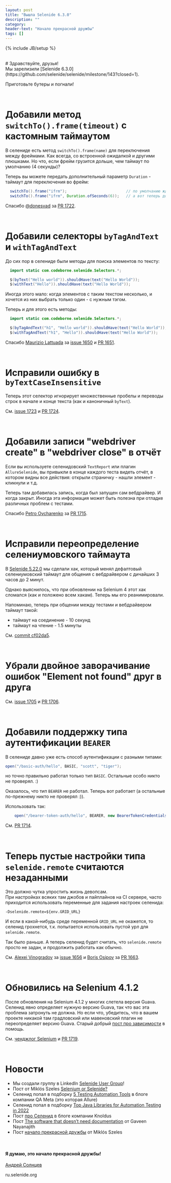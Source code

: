 ```yaml
---
layout: post
title: "Вышла Selenide 6.3.0"
description: ""
category:
header-text: "Начало прекрасной дружбы"
tags: []
---
```

{% include JB/setup %}

<br>
# Здравствуйте, друзья!

<br>
Мы зарелизили [Selenide 6.3.0](https://github.com/selenide/selenide/milestone/143?closed=1).

Приготовьте бутеры и погнали!

<br>

# Добавили метод `switchTo().frame(timeout)` с кастомным таймаутом

В селениде есть метод `switchTo().frame(name)` для переключения между фреймами. Как всегда, со встроенной ожидалкой и другими плюшками. 
Но что, если фрейм грузится дольше, чем таймаут по умолчанию (4 секунды)?  

Теперь вы можете передать дополнительный параметр `Duration` - таймаут для переключения во фрейм:

```java
  switchTo().frame("ifrm");                          // по умолчанию ждёт до 4 секунд
  switchTo().frame("ifrm", Duration.ofSeconds(6));   // а вот теперь до 6 секунд
```

Спасибо [@donesvad](https://github.com/donesvad) за [PR 1722](https://github.com/selenide/selenide/pull/1722).

<br>

# Добавили селекторы `byTagAndText` и `withTagAndText`

До сих пор в селениде были методы для поиска элементов по тексту:
```java
  import static com.codeborne.selenide.Selectors.*;

  $(byText("Hello world")).shouldHave(text("Hello World"));
  $(withText("Hello")).shouldHave(text("Hello World"));
```

Иногда этого мало: когда элементов с таким текстом несколько, и хочется из них выбрать только один - с нужным тэгом.  

Теперь и для этого есть методы:

```java
  import static com.codeborne.selenide.Selectors.*;

  $(byTagAndText("h1", "Hello world")).shouldHave(text("Hello World"));
  $(withTagAndText("h1", "Hello")).shouldHave(text("Hello World"));
```

Спасибо [Maurizio Lattuada](https://github.com/maurizio-lattuada ) за  [issue 1650](https://github.com/selenide/selenide/issues/1650) и [PR 1651](https://github.com/selenide/selenide/pull/1651).

<br>

# Исправили ошибку в `byTextCaseInsensitive`

Теперь этот селектор игнорирует множественные пробелы и переводы строк в начале и конце текста (как и каноничный `byText`).

См. [issue 1723](https://github.com/selenide/selenide/issues/1723) и [PR 1724](https://github.com/selenide/selenide/pull/1724).

<br>

# Добавили записи "webdriver create" в "webdriver close" в отчёт

Если вы используете селенидовский `TextReport` или плагин `AllureSelenide`, вы привыкли в конце каждого теста 
видеть отчёт, в котором видны все действия: открыли страничку - нашли элемент - кликнули и т.д. 

Теперь там добавилась запись, когда был запущен сам вебдрайвер. И когда закрыт. Иногда эта информация может быть 
полезна при отладке различных проблем с тестами. 

Спасибо [Petro Ovcharenko](https://github.com/petroOv-PDFfiller) за [PR 1715](https://github.com/selenide/selenide/pull/1715).

<br>

# Исправили переопределение селениумовского таймаута

В [Selenide 5.22.0](/2021/06/08/selenide-5.22.0/) мы сделали хак, который менял дефалтовый селениумовский таймаут для общения с вебдрайвером с дичайших 3 часов до 2 минут.  

Однако выяснилось, что при обновлении на Selenium 4 этот хак сломался (как и положено всем хакам). 
Теперь мы его реанимировали. 

Напоминаю, теперь при общении между тестами и вебдрайвером таймаут такой:
* таймаут на соединение - 10 секунд
* таймаут на чтение - 1.5 минуты

См. [commit cf02da5](https://github.com/selenide/selenide/commit/cf02da5).

<br>

# Убрали двойное заворачивание ошибок "Element not found" друг в друга

См. [issue 1705](https://github.com/selenide/selenide/issues/1705) и [PR 1706](https://github.com/selenide/selenide/pull/1706).

<br>

# Добавили поддержку типа аутентификации `BEARER`

В селениде давно уже есть способ аутентификации с разными типами:
```java
open("/basic-auth/hello", BASIC, "scott", "tiger");
```

но точно правильно работал только тип `BASIC`. Остальные особо никто не проверял. :)

Оказалось, что тип `BEARER` не работал. Теперь вот работает (а остальные по-прежнему никто не проверял :)). 

Использовать так:

```java
    open("/bearer-token-auth/hello", BEARER, new BearerTokenCredentials("token-123"));
```

См. [PR 1714](https://github.com/selenide/selenide/pull/1714).

<br>

# Теперь пустые настройки типа `selenide.remote` считаются незаданными

Это должно чутка упростить жизнь девопсам.  
При настройках всяких там джобов и пайплайнов на CI сервере, часто приходится использовать переменные для задания настроек селенида:

```
-Dselenide.remote=${env.GRID_URL}
``` 

И если в какой-нибудь среде переменной `GRID_URL` не окажется, то селенид грохнется, т.к. попытается использовать пустой урл для `selenide.remote`.  

Так было раньше. А теперь селенид будет считать, что `selenide.remote` просто не задан, и продолжить работать как обычно. 

См. [Alexei Vinogradov](https://github.com/vinogradoff) за [issue 1656](https://github.com/selenide/selenide/issues/1656) и [Boris Osipov](https://github.com/BorisOsipov) за [PR 1663](https://github.com/selenide/selenide/pull/1663).

<br>


# Обновились на Selenium 4.1.2

После обновления на Selenium 4.1.2 у многих слетела версия Guava. Селенид явно определяет нужную версию Guava, так что
вас эта проблема затронуть не должна. Но если что, убедитесь, что в вашем проекте никакой там градловский или мавеновский плагин не переопределяет версию Guava. Старый добрый [пост про зависимости](/2020/11/17/why-proxy-does-not-work-in-selenoid/) в помощь.

См. [ченджлог Selenium](https://github.com/SeleniumHQ/selenium/blob/trunk/java/CHANGELOG) и [PR 1719](https://github.com/selenide/selenide/pull/1719).

<br>

# Новости
* Мы создали группу в LinkedIn [Selenide User Group](https://www.linkedin.com/groups/9154550/)!
* Пост от Miklós Szeles [Selenium or Selenide?](https://www.linkedin.com/pulse/selenium-selenide-mikl%25C3%25B3s-szeles/)
* Селенид попал в подборку [5 Testing Automation Tools](https://qameta.io/blog/5-testing-automation-tools/) в блоге компании QA Meta (это которая Allure)
* Селенид попал в подборку [Top Java Libraries for Automation Testing in 2022](https://hackernoon.com/top-java-libraries-for-automation-testing-in-2022)
* Пост [про Селенид](https://blog.knoldus.com/selenide-concise-ui-test-in-java/) в блоге компании Knoldus
* Пост [The software that doesn’t need documentation](https://medium.com/@gaveen0513/selenide-the-software-that-doesnt-need-documentation-cda8535cb7e6) от Gaveen Nayanajith
* Пост [начало прекрасной дружбы](https://mszeles.com/selenide-i-think-this-is-the-beginning-of-a-beautiful-friendship) от Miklós Szeles

<br>

#### Я думаю, это начало прекрасной дружбы!


[Андрей Солнцев](http://asolntsev.github.io/)

ru.selenide.org
